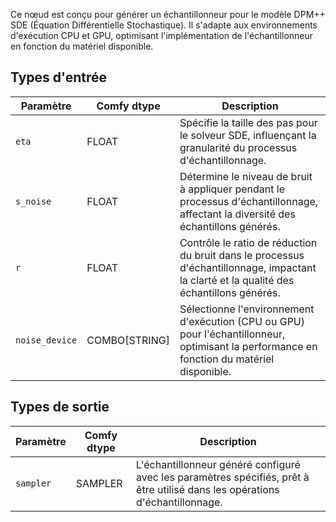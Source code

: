 
Ce nœud est conçu pour générer un échantillonneur pour le modèle DPM++ SDE (Équation Différentielle Stochastique). Il s'adapte aux environnements d'exécution CPU et GPU, optimisant l'implémentation de l'échantillonneur en fonction du matériel disponible.
## Types d'entrée

| Paramètre      | Comfy dtype | Description |
|----------------|-------------|-------------|
| `eta`          | FLOAT       | Spécifie la taille des pas pour le solveur SDE, influençant la granularité du processus d'échantillonnage.|
| `s_noise`      | FLOAT       | Détermine le niveau de bruit à appliquer pendant le processus d'échantillonnage, affectant la diversité des échantillons générés.|
| `r`            | FLOAT       | Contrôle le ratio de réduction du bruit dans le processus d'échantillonnage, impactant la clarté et la qualité des échantillons générés.|
| `noise_device` | COMBO[STRING]| Sélectionne l'environnement d'exécution (CPU ou GPU) pour l'échantillonneur, optimisant la performance en fonction du matériel disponible.|

## Types de sortie

| Paramètre    | Comfy dtype | Description |
|----------------|-------------|-------------|
| `sampler`    | SAMPLER     | L'échantillonneur généré configuré avec les paramètres spécifiés, prêt à être utilisé dans les opérations d'échantillonnage. |